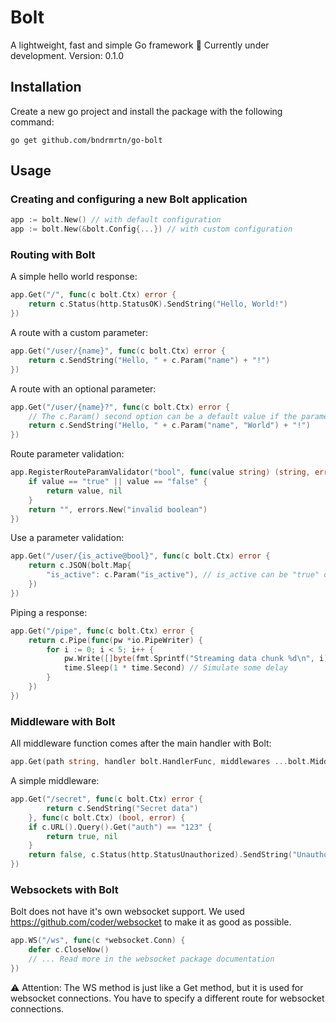 # Bolt

A lightweight, fast and simple Go framework 🔋
Currently under development. Version: 0.1.0

## Installation

Create a new go project and install the package with the following command:
```
go get github.com/bndrmrtn/go-bolt
```

## Usage

### Creating and configuring a new Bolt application

```go
app := bolt.New() // with default configuration
app := bolt.New(&bolt.Config{...}) // with custom configuration
```

### Routing with Bolt

A simple hello world response:
```go
app.Get("/", func(c bolt.Ctx) error {
	return c.Status(http.StatusOK).SendString("Hello, World!")
})
```

A route with a custom parameter:
```go
app.Get("/user/{name}", func(c bolt.Ctx) error {
	return c.SendString("Hello, " + c.Param("name") + "!")
})
```

A route with an optional parameter:
```go
app.Get("/user/{name}?", func(c bolt.Ctx) error {
	// The c.Param() second option can be a default value if the parameter is not provided
	return c.SendString("Hello, " + c.Param("name", "World") + "!")
})
```

Route parameter validation:
```go
app.RegisterRouteParamValidator("bool", func(value string) (string, error) {
	if value == "true" || value == "false" {
		return value, nil
	}
	return "", errors.New("invalid boolean")
})
```

Use a parameter validation:
```go
app.Get("/user/{is_active@bool}", func(c bolt.Ctx) error {
	return c.JSON(bolt.Map{
		"is_active": c.Param("is_active"), // is_active can be "true" or "false" or the route will be marked as not found.
	})
})
```

Piping a response:
```go
app.Get("/pipe", func(c bolt.Ctx) error {
	return c.Pipe(func(pw *io.PipeWriter) {
		for i := 0; i < 5; i++ {
			pw.Write([]byte(fmt.Sprintf("Streaming data chunk %d\n", i)))
			time.Sleep(1 * time.Second) // Simulate some delay
		}
	})
})
```

### Middleware with Bolt

All middleware function comes after the main handler with Bolt:

```go
app.Get(path string, handler bolt.HandlerFunc, middlewares ...bolt.MiddlewareFunc)
```

A simple middleware:
```go
app.Get("/secret", func(c bolt.Ctx) error {
		return c.SendString("Secret data")
	}, func(c bolt.Ctx) (bool, error) {
	if c.URL().Query().Get("auth") == "123" {
		return true, nil
	}
	return false, c.Status(http.StatusUnauthorized).SendString("Unauthorized")
})
```

### Websockets with Bolt

Bolt does not have it's own websocket support.
We used https://github.com/coder/websocket to make it as good as possible.

```go
app.WS("/ws", func(c *websocket.Conn) {
	defer c.CloseNow()
	// ... Read more in the websocket package documentation
})
```
⚠️ Attention: The WS method is just like a Get method, but it is used for websocket connections.
You have to specify a different route for websocket connections.
